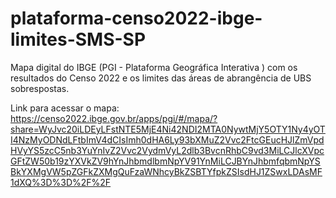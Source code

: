 # plataforma-censo2022-ibge-limites-SMS-SP
Mapa digital do IBGE (PGI - Plataforma Geográfica Interativa ) com os resultados do Censo 2022 e os limites das áreas de abrangência de UBS sobrespostas.

Link para acessar o mapa: https://censo2022.ibge.gov.br/apps/pgi/#/mapa/?share=WyJvc20iLDEyLFstNTE5MjE4Ni42NDI2MTA0NywtMjY5OTY1Ny4yOTI4NzMyODNdLFtbImV4dCIsImh0dHA6Ly93bXMuZ2Vvc2FtcGEucHJlZmVpdHVyYS5zcC5nb3YuYnIvZ2Vvc2VydmVyL2dlb3BvcnRhbC9vd3MiLCJlcXVpcGFtZW50b19zYXVkZV9hYnJhbmdlbmNpYV91YnMiLCJBYnJhbmfqbmNpYSBkYXMgVW5pZGFkZXMgQuFzaWNhcyBkZSBTYfpkZSIsdHJ1ZSwxLDAsMF1dXQ%3D%3D%2F%2F
